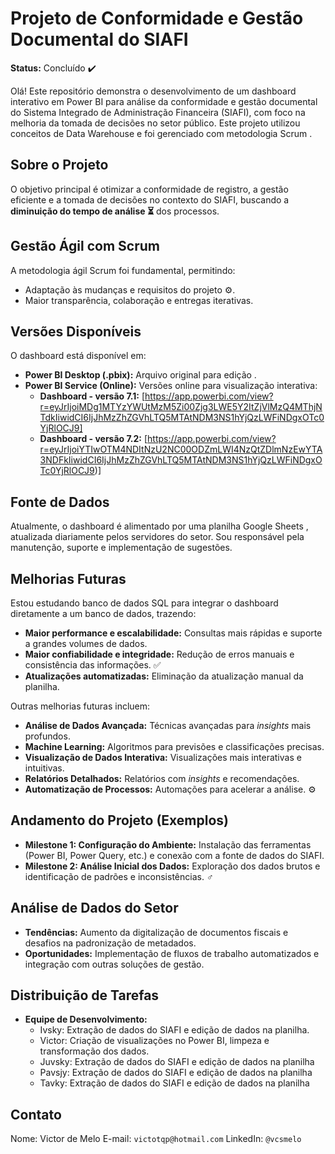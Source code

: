 # Projeto de Conformidade e Gestão Documental do SIAFI ️

**Status:** Concluído ✔️

Olá!  Este repositório demonstra o desenvolvimento de um dashboard interativo em Power BI  para análise da conformidade e gestão documental do Sistema Integrado de Administração Financeira (SIAFI), com foco na melhoria da tomada de decisões no setor público. Este projeto utilizou conceitos de Data Warehouse  e foi gerenciado com metodologia Scrum .

## Sobre o Projeto 

O objetivo principal é otimizar a conformidade de registro, a gestão eficiente e a tomada de decisões no contexto do SIAFI, buscando a **diminuição do tempo de análise ⏳** dos processos.

## Gestão Ágil com Scrum 

A metodologia ágil Scrum foi fundamental, permitindo:

*   Adaptação às mudanças e requisitos do projeto ⚙️.
*   Maior transparência, colaboração  e entregas iterativas.

## Versões Disponíveis 

O dashboard está disponível em:

*   **Power BI Desktop (.pbix):** Arquivo original para edição .
*   **Power BI Service (Online):** Versões online para visualização interativa:
    *   **Dashboard - versão 7.1:** [https://app.powerbi.com/view?r=eyJrIjoiMDg1MTYzYWUtMzM5Zi00Zjg3LWE5Y2ItZjVlMzQ4MThjNTdkIiwidCI6IjJhMzZhZGVhLTQ5MTAtNDM3NS1hYjQzLWFiNDgxOTc0YjRlOCJ9] 
    *   **Dashboard - versão 7.2:** [https://app.powerbi.com/view?r=eyJrIjoiYTIwOTM4NDItNzU2NC00ODZmLWI4NzQtZDlmNzEwYTA3NDFkIiwidCI6IjJhMzZhZGVhLTQ5MTAtNDM3NS1hYjQzLWFiNDgxOTc0YjRlOCJ9)] 

## Fonte de Dados ️

Atualmente, o dashboard é alimentado por uma planilha Google Sheets , atualizada diariamente pelos servidores do setor. Sou responsável pela manutenção, suporte e implementação de sugestões.

## Melhorias Futuras ️

Estou estudando banco de dados SQL  para integrar o dashboard diretamente a um banco de dados, trazendo:

*   **Maior performance e escalabilidade:** Consultas mais rápidas  e suporte a grandes volumes de dados.
*   **Maior confiabilidade e integridade:** Redução de erros manuais  e consistência das informações. ✅
*   **Atualizações automatizadas:** Eliminação da atualização manual da planilha. 

Outras melhorias futuras incluem:

*   **Análise de Dados Avançada:** Técnicas avançadas para *insights* mais profundos. 
*   **Machine Learning:** Algoritmos para previsões e classificações precisas. 
*   **Visualização de Dados Interativa:** Visualizações mais interativas e intuitivas. 
*   **Relatórios Detalhados:** Relatórios com *insights* e recomendações. 
*   **Automatização de Processos:** Automações para acelerar a análise. ⚙️

## Andamento do Projeto (Exemplos) 

*   **Milestone 1: Configuração do Ambiente:** Instalação das ferramentas (Power BI, Power Query, etc.) e conexão com a fonte de dados do SIAFI. 
*   **Milestone 2: Análise Inicial dos Dados:** Exploração dos dados brutos e identificação de padrões e inconsistências. ️‍♂️

## Análise de Dados do Setor 

*   **Tendências:** Aumento da digitalização de documentos fiscais  e desafios na padronização de metadados.
*   **Oportunidades:** Implementação de fluxos de trabalho automatizados e integração com outras soluções de gestão. 

## Distribuição de Tarefas 

*   **Equipe de Desenvolvimento:**
    *   Ivsky: Extração de dados do SIAFI e edição de dados na planilha.
    *   Victor: Criação de visualizações no Power BI, limpeza e transformação dos dados.
    *   Juvsky: Extração de dados do SIAFI e edição de dados na planilha
    *   Pavsjy: Extração de dados do SIAFI e edição de dados na planilha
    *   Tavky: Extração de dados do SIAFI e edição de dados na planilha

## Contato 

Nome: Victor de Melo
E-mail: `victotqp@hotmail.com`
LinkedIn: `@vcsmelo`
